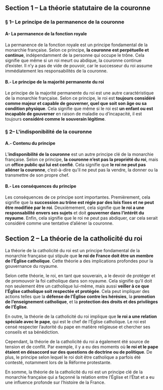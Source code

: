 ## Section 1 – La théorie statutaire de la couronne
### § 1– Le principe de la permanence de la couronne

#### A- La permanence de la fonction royale

La permanence de la fonction royale est un principe fondamental de la monarchie française. Selon ce principe, **la couronne est perpétuelle et continue**, indépendamment de la personne qui occupe le trône. Cela signifie que même si un roi meurt ou abdique, la couronne continue d’exister. Il n’y a pas de vide de pouvoir, car le successeur du roi assume immédiatement les responsabilités de la couronne.

#### B.- Le principe de la majorité permanente du roi

Le principe de la majorité permanente du roi est une autre caractéristique de la monarchie française. Selon ce principe, le roi est **toujours considéré comme majeur et capable de gouverner, quel que soit son âge ou sa condition physique**. Cela signifie que même si le roi est **un enfant ou est incapable de gouverner** en raison de maladie ou d’incapacité, il est toujours **considéré comme le souverain légitime**.
### § 2– L'indisponibilité de la couronne

#### A.- Contenu du principe

L’**indisponibilité de la couronne** est un autre principe clé de la monarchie française. Selon ce principe, **la couronne n’est pas la propriété du roi**, mais un **office public qui lui est confié**. Cela signifie que **le roi ne peut pas aliéner la couronne**, c’est-à-dire qu’il ne peut pas la vendre, la donner ou la transmettre de son propre chef.

#### B.- Les conséquences du principe

Les conséquences de ce principe sont importantes. Premièrement, cela signifie que la **succession au trône est régie par des lois fixes et ne peut être modifiée par le roi**. Deuxièmement, cela signifie que **le roi a une responsabilité envers ses sujets** et doit **gouverner dans l’intérêt du royaume**. Enfin, cela signifie que le roi ne peut pas abdiquer, car cela serait considéré comme une tentative d’aliéner la couronne.

## Section 2 – La théorie de la catholicité du roi

La théorie de la catholicité du roi est un principe fondamental de la monarchie française qui stipule que **le roi de France doit être un membre de l’Église catholique**. Cette théorie a des implications profondes pour la gouvernance du royaume.

Selon cette théorie, le roi, en tant que souverain, a le devoir de protéger et de promouvoir la foi catholique dans son royaume. Cela signifie qu’il doit non seulement être un catholique lui-même, mais aussi **veiller à ce que l’Église catholique soit respectée et protégée**. Cela peut impliquer des actions telles que la **défense de l’Église contre les hérésies**, la **promotion de l’enseignement catholique**, et la **protection des droits et des privilèges de l’Église**.

En outre, la théorie de la catholicité du roi implique que **le roi a une relation spéciale avec le pape**, qui est le chef de l’Église catholique. Le roi est censé respecter l’autorité du pape en matière religieuse et chercher ses conseils et sa bénédiction.

Cependant, la théorie de la catholicité du roi a également été source de tension et de conflit. Par exemple, il y a eu des moments où **le roi et le pape étaient en désaccord sur des questions de doctrine ou de politique**. De plus, le principe selon lequel le roi doit être catholique a parfois été contesté, notamment lors de la Réforme protestante.

En somme, la théorie de la catholicité du roi est un principe clé de la monarchie française qui a façonné la relation entre l’Église et l’État et a eu une influence profonde sur l’histoire de la France.